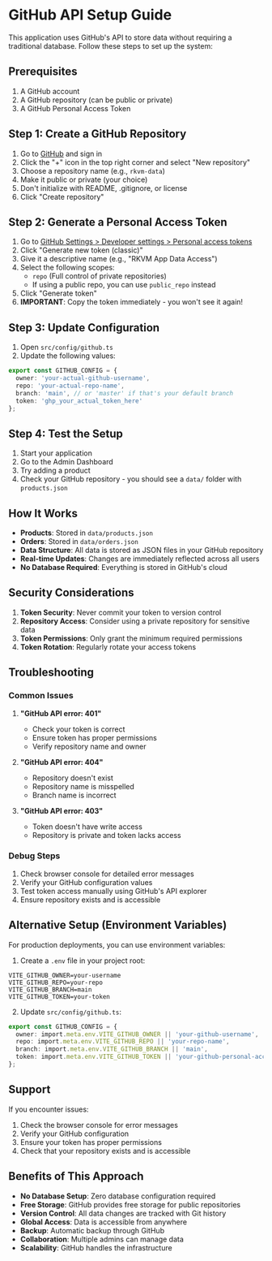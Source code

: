 # GitHub API Setup Guide

This application uses GitHub's API to store data without requiring a traditional database. Follow these steps to set up the system:

## Prerequisites

1. A GitHub account
2. A GitHub repository (can be public or private)
3. A GitHub Personal Access Token

## Step 1: Create a GitHub Repository

1. Go to [GitHub](https://github.com) and sign in
2. Click the "+" icon in the top right corner and select "New repository"
3. Choose a repository name (e.g., `rkvm-data`)
4. Make it public or private (your choice)
5. Don't initialize with README, .gitignore, or license
6. Click "Create repository"

## Step 2: Generate a Personal Access Token

1. Go to [GitHub Settings > Developer settings > Personal access tokens](https://github.com/settings/tokens)
2. Click "Generate new token (classic)"
3. Give it a descriptive name (e.g., "RKVM App Data Access")
4. Select the following scopes:
   - `repo` (Full control of private repositories)
   - If using a public repo, you can use `public_repo` instead
5. Click "Generate token"
6. **IMPORTANT**: Copy the token immediately - you won't see it again!

## Step 3: Update Configuration

1. Open `src/config/github.ts`
2. Update the following values:

```typescript
export const GITHUB_CONFIG = {
  owner: 'your-actual-github-username',
  repo: 'your-actual-repo-name',
  branch: 'main', // or 'master' if that's your default branch
  token: 'ghp_your_actual_token_here'
};
```

## Step 4: Test the Setup

1. Start your application
2. Go to the Admin Dashboard
3. Try adding a product
4. Check your GitHub repository - you should see a `data/` folder with `products.json`

## How It Works

- **Products**: Stored in `data/products.json`
- **Orders**: Stored in `data/orders.json`
- **Data Structure**: All data is stored as JSON files in your GitHub repository
- **Real-time Updates**: Changes are immediately reflected across all users
- **No Database Required**: Everything is stored in GitHub's cloud

## Security Considerations

1. **Token Security**: Never commit your token to version control
2. **Repository Access**: Consider using a private repository for sensitive data
3. **Token Permissions**: Only grant the minimum required permissions
4. **Token Rotation**: Regularly rotate your access tokens

## Troubleshooting

### Common Issues

1. **"GitHub API error: 401"**
   - Check your token is correct
   - Ensure token has proper permissions
   - Verify repository name and owner

2. **"GitHub API error: 404"**
   - Repository doesn't exist
   - Repository name is misspelled
   - Branch name is incorrect

3. **"GitHub API error: 403"**
   - Token doesn't have write access
   - Repository is private and token lacks access

### Debug Steps

1. Check browser console for detailed error messages
2. Verify your GitHub configuration values
3. Test token access manually using GitHub's API explorer
4. Ensure repository exists and is accessible

## Alternative Setup (Environment Variables)

For production deployments, you can use environment variables:

1. Create a `.env` file in your project root:

```env
VITE_GITHUB_OWNER=your-username
VITE_GITHUB_REPO=your-repo
VITE_GITHUB_BRANCH=main
VITE_GITHUB_TOKEN=your-token
```

2. Update `src/config/github.ts`:

```typescript
export const GITHUB_CONFIG = {
  owner: import.meta.env.VITE_GITHUB_OWNER || 'your-github-username',
  repo: import.meta.env.VITE_GITHUB_REPO || 'your-repo-name',
  branch: import.meta.env.VITE_GITHUB_BRANCH || 'main',
  token: import.meta.env.VITE_GITHUB_TOKEN || 'your-github-personal-access-token'
};
```

## Support

If you encounter issues:

1. Check the browser console for error messages
2. Verify your GitHub configuration
3. Ensure your token has proper permissions
4. Check that your repository exists and is accessible

## Benefits of This Approach

- **No Database Setup**: Zero database configuration required
- **Free Storage**: GitHub provides free storage for public repositories
- **Version Control**: All data changes are tracked with Git history
- **Global Access**: Data is accessible from anywhere
- **Backup**: Automatic backup through GitHub
- **Collaboration**: Multiple admins can manage data
- **Scalability**: GitHub handles the infrastructure
